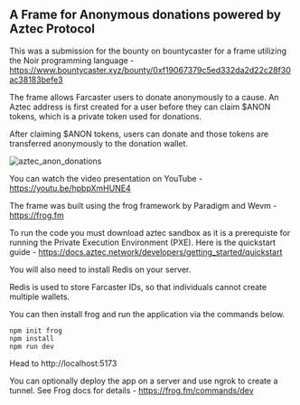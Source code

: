 ## A Frame for Anonymous donations powered by Aztec Protocol

This was a submission for the bounty on bountycaster for a frame utilizing the Noir programming language - https://www.bountycaster.xyz/bounty/0xf19067379c5ed332da2d22c28f30ac38183befe3

The frame allows Farcaster users to donate anonymously to a cause. An Aztec address is first created for a user before they can claim $ANON tokens, which is a private token used for donations.

After claiming $ANON tokens, users can donate and those tokens are transferred anonymously to the donation wallet.

![aztec_anon_donations](https://github.com/ykxy940/aztec-anonymous-donations/assets/160770682/b0da4058-417d-4a15-9f7a-1a68faf1d2b0)

You can watch the video presentation on YouTube - https://youtu.be/hpbpXmHUNE4

The frame was built using the frog framework by Paradigm and Wevm - https://frog.fm

To run the code you must download aztec sandbox as it is a prerequiste for running the Private Execution Environment (PXE).
Here is the quickstart guide - https://docs.aztec.network/developers/getting_started/quickstart

You will also need to install Redis on your server.

Redis is used to store Farcaster IDs, so that individuals cannot create multiple wallets.

You can then install frog and run the application via the commands below.

```
npm init frog
npm install
npm run dev
```

Head to http://localhost:5173

You can optionally deploy the app on a server and use ngrok to create a tunnel. See Frog docs for details - https://frog.fm/commands/dev
